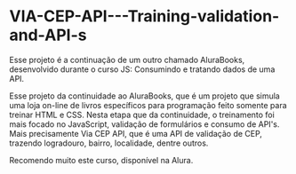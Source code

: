 # VIA-CEP-API---Training-validation-and-API-s
Esse projeto é a continuação de um outro chamado AluraBooks, desenvolvido durante o curso JS: Consumindo e tratando dados de uma API.

Esse projeto da continuidade ao AluraBooks, que é um projeto que simula uma loja on-line de livros específicos para programação feito somente para treinar HTML e CSS. Nesta etapa que da continuidade, o treinamento foi mais focado no JavaScript, validação de formulários e consumo de API's. Mais precisamente Via CEP API, que é uma API de validação de CEP, trazendo logradouro, bairro, localidade, dentre outros.

Recomendo muito este curso, disponível na Alura.
